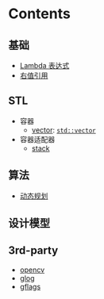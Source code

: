 
# Contents

## 基础
- [Lambda 表达式](./base/lambda.md)
- [右值引用](./base/lvalue_rvalue.md)
## STL
- 容器 
  - [vector](./STL/vector.md): [`std::vector`](https://en.cppreference.com/w/cpp/container/vector)
- 容器适配器
  - [stack](./STL/stack.md)


## 算法
- [动态规划](./algorithm/DynamicProgramming.md)

## 设计模型


## 3rd-party
- [opencv](./3rd_patry/opencv/opencv.md)
- [glog](./3rd_patry/glog/glog.md)
- [gflags](./3rd_patry/gflags/gflags.md)